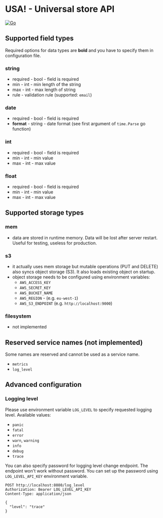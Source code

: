 # USA! - Universal store API

[![Go](https://github.com/kozaktomas/universal-store-api/actions/workflows/go.yml/badge.svg)](https://github.com/kozaktomas/universal-store-api/actions/workflows/go.yml)

## Supported field types

Required options for data types are **bold** and you have to specify them in configuration file.

### string

- required - bool - field is required
- min - int - min length of the string
- max - int - max length of string
- rule - validation rule (supported: `email`)

### date

- required - bool - field is required
- **format** - string - date format (see first argument of `time.Parse` go function)

### int

- required - bool - field is required
- min - int - min value
- max - int - max value

### float

- required - bool - field is required
- min - int - min value
- max - int - max value

## Supported storage types

### mem

- data are stored in runtime memory. Data will be lost after server restart. Useful for testing, useless for production.

### s3

* it actually uses mem storage but mutable operations (PUT and DELETE) also syncs object storage (S3). It also loads
  existing object on startup.
* object storage needs to be configured using environment variables:
    * `AWS_ACCESS_KEY`
    * `AWS_SECRET_KEY`
    * `AWS_BUCKET_NAME`
    * `AWS_REGION` - (e.g. `eu-west-1`)
    * `AWS_S3_ENDPOINT` (e.g. `http://localhost:9000`)

### filesystem

- not implemented

## Reserved service names (not implemented)

Some names are reserved and cannot be used as a service name.

* `metrics`
* `log_level`

## Advanced configuration

### Logging level

Please use environment variable `LOG_LEVEL` to specify requested logging level. Available values:

* `panic`
* `fatal`
* `error`
* `warn`, `warning`
* `info`
* `debug`
* `trace`

You can also specify password for logging level change endpoint. The endpoint won't work without password. You can set
up the password using `LOG_LEVEL_API_KEY` environment variable.

```
POST http://localhost:8080/log_level
Authorization: Bearer LOG_LEVEL_API_KEY
Content-Type: application/json

{
  "level": "trace"
}
```
